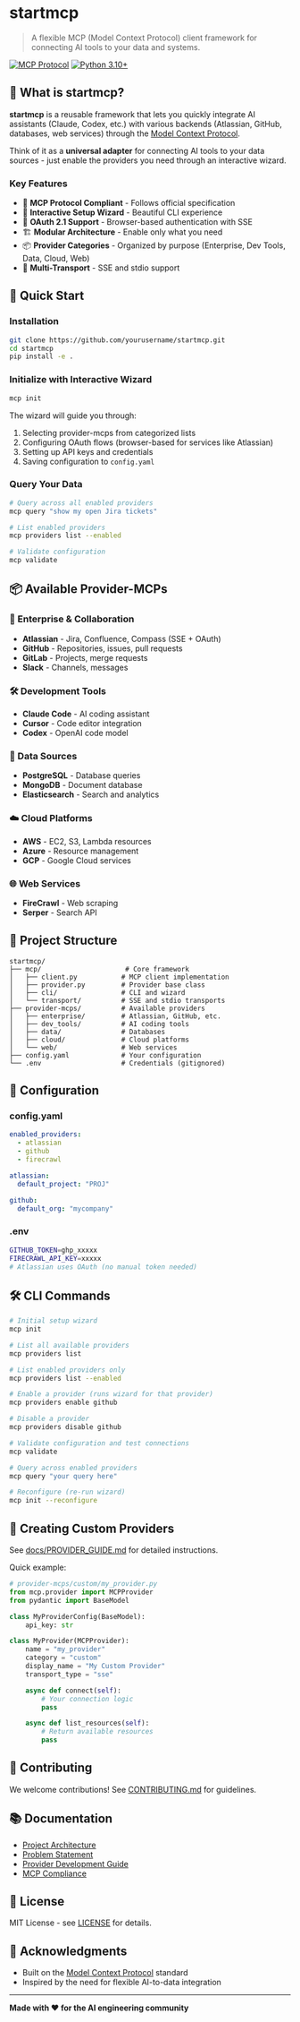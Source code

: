 # startmcp

> A flexible MCP (Model Context Protocol) client framework for connecting AI tools to your data and systems.

[![MCP Protocol](https://img.shields.io/badge/MCP-Compatible-blue)](https://modelcontextprotocol.io)
[![Python 3.10+](https://img.shields.io/badge/python-3.10+-blue.svg)](https://www.python.org/downloads/)

## 🎯 What is startmcp?

**startmcp** is a reusable framework that lets you quickly integrate AI assistants (Claude, Codex, etc.) with various backends (Atlassian, GitHub, databases, web services) through the [Model Context Protocol](https://modelcontextprotocol.io).

Think of it as a **universal adapter** for connecting AI tools to your data sources - just enable the providers you need through an interactive wizard.

### Key Features

- 🔌 **MCP Protocol Compliant** - Follows official specification
- 🧙 **Interactive Setup Wizard** - Beautiful CLI experience
- 🔐 **OAuth 2.1 Support** - Browser-based authentication with SSE
- 🏗️ **Modular Architecture** - Enable only what you need
- 📦 **Provider Categories** - Organized by purpose (Enterprise, Dev Tools, Data, Cloud, Web)
- 🚀 **Multi-Transport** - SSE and stdio support

## 🚀 Quick Start

### Installation

```bash
git clone https://github.com/yourusername/startmcp.git
cd startmcp
pip install -e .
```

### Initialize with Interactive Wizard

```bash
mcp init
```

The wizard will guide you through:
1. Selecting provider-mcps from categorized lists
2. Configuring OAuth flows (browser-based for services like Atlassian)
3. Setting up API keys and credentials
4. Saving configuration to `config.yaml`

### Query Your Data

```bash
# Query across all enabled providers
mcp query "show my open Jira tickets"

# List enabled providers
mcp providers list --enabled

# Validate configuration
mcp validate
```

## 📦 Available Provider-MCPs

### 🏢 Enterprise & Collaboration
- **Atlassian** - Jira, Confluence, Compass (SSE + OAuth)
- **GitHub** - Repositories, issues, pull requests
- **GitLab** - Projects, merge requests
- **Slack** - Channels, messages

### 🛠️ Development Tools
- **Claude Code** - AI coding assistant
- **Cursor** - Code editor integration
- **Codex** - OpenAI code model

### 💾 Data Sources
- **PostgreSQL** - Database queries
- **MongoDB** - Document database
- **Elasticsearch** - Search and analytics

### ☁️ Cloud Platforms
- **AWS** - EC2, S3, Lambda resources
- **Azure** - Resource management
- **GCP** - Google Cloud services

### 🌐 Web Services
- **FireCrawl** - Web scraping
- **Serper** - Search API

## 📁 Project Structure

```
startmcp/
├── mcp/                     # Core framework
│   ├── client.py           # MCP client implementation
│   ├── provider.py         # Provider base class
│   ├── cli/                # CLI and wizard
│   └── transport/          # SSE and stdio transports
├── provider-mcps/          # Available providers
│   ├── enterprise/         # Atlassian, GitHub, etc.
│   ├── dev_tools/          # AI coding tools
│   ├── data/               # Databases
│   ├── cloud/              # Cloud platforms
│   └── web/                # Web services
├── config.yaml             # Your configuration
└── .env                    # Credentials (gitignored)
```

## 🔧 Configuration

### config.yaml

```yaml
enabled_providers:
  - atlassian
  - github
  - firecrawl

atlassian:
  default_project: "PROJ"

github:
  default_org: "mycompany"
```

### .env

```bash
GITHUB_TOKEN=ghp_xxxxx
FIRECRAWL_API_KEY=xxxxx
# Atlassian uses OAuth (no manual token needed)
```

## 🛠️ CLI Commands

```bash
# Initial setup wizard
mcp init

# List all available providers
mcp providers list

# List enabled providers only
mcp providers list --enabled

# Enable a provider (runs wizard for that provider)
mcp providers enable github

# Disable a provider
mcp providers disable github

# Validate configuration and test connections
mcp validate

# Query across enabled providers
mcp query "your query here"

# Reconfigure (re-run wizard)
mcp init --reconfigure
```

## 🔌 Creating Custom Providers

See [docs/PROVIDER_GUIDE.md](docs/PROVIDER_GUIDE.md) for detailed instructions.

Quick example:

```python
# provider-mcps/custom/my_provider.py
from mcp.provider import MCPProvider
from pydantic import BaseModel

class MyProviderConfig(BaseModel):
    api_key: str

class MyProvider(MCPProvider):
    name = "my_provider"
    category = "custom"
    display_name = "My Custom Provider"
    transport_type = "sse"

    async def connect(self):
        # Your connection logic
        pass

    async def list_resources(self):
        # Return available resources
        pass
```

## 🤝 Contributing

We welcome contributions! See [CONTRIBUTING.md](CONTRIBUTING.md) for guidelines.

## 📚 Documentation

- [Project Architecture](docs/project.md)
- [Problem Statement](problem-statement.md)
- [Provider Development Guide](docs/PROVIDER_GUIDE.md)
- [MCP Compliance](docs/MCP_COMPLIANCE.md)

## 📄 License

MIT License - see [LICENSE](LICENSE) for details.

## 🙏 Acknowledgments

- Built on the [Model Context Protocol](https://modelcontextprotocol.io) standard
- Inspired by the need for flexible AI-to-data integration

---

**Made with ❤️ for the AI engineering community**
